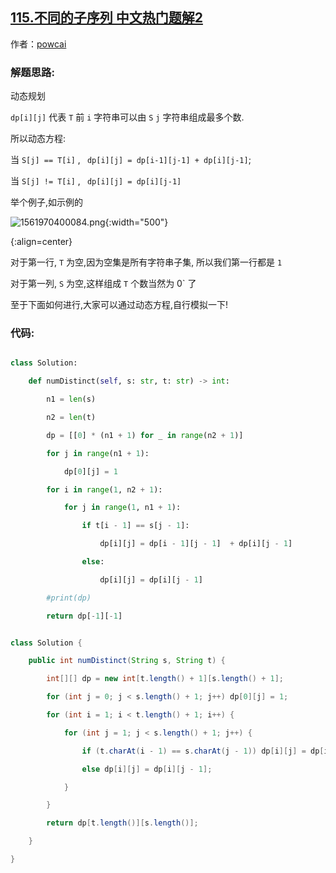 ## [115.不同的子序列 中文热门题解2](https://leetcode.cn/problems/distinct-subsequences/solutions/100000/dong-tai-gui-hua-by-powcai-5)

作者：[powcai](https://leetcode.cn/u/powcai)

### 解题思路:

动态规划

 `dp[i][j]` 代表 `T` 前 `i` 字符串可以由 `S`  `j` 字符串组成最多个数.

所以动态方程:

当 `S[j] == T[i]` , ` dp[i][j] = dp[i-1][j-1] + dp[i][j-1]`;

当 `S[j] != T[i]` , ` dp[i][j] = dp[i][j-1]`

举个例子,如示例的

![1561970400084.png](https://pic.leetcode-cn.com/a3a1d30700be05cad2e60666f20ab261e7a04b85ed88b854dd1d8cb484909983-1561970400084.png){:width="500"}
{:align=center}

对于第一行, `T` 为空,因为空集是所有字符串子集, 所以我们第一行都是 `1` 

对于第一列,  `S` 为空,这样组成 `T` 个数当然为 0` 了

至于下面如何进行,大家可以通过动态方程,自行模拟一下!

### 代码:

```Python [1]
class Solution:
    def numDistinct(self, s: str, t: str) -> int:
        n1 = len(s)
        n2 = len(t)
        dp = [[0] * (n1 + 1) for _ in range(n2 + 1)]
        for j in range(n1 + 1):
            dp[0][j] = 1
        for i in range(1, n2 + 1):
            for j in range(1, n1 + 1):
                if t[i - 1] == s[j - 1]:
                    dp[i][j] = dp[i - 1][j - 1]  + dp[i][j - 1]
                else:
                    dp[i][j] = dp[i][j - 1]
        #print(dp)
        return dp[-1][-1]
```


 
```Java [1]
class Solution {
    public int numDistinct(String s, String t) {
        int[][] dp = new int[t.length() + 1][s.length() + 1];
        for (int j = 0; j < s.length() + 1; j++) dp[0][j] = 1;
        for (int i = 1; i < t.length() + 1; i++) {
            for (int j = 1; j < s.length() + 1; j++) {
                if (t.charAt(i - 1) == s.charAt(j - 1)) dp[i][j] = dp[i - 1][j - 1] + dp[i][j - 1];
                else dp[i][j] = dp[i][j - 1];
            }
        }
        return dp[t.length()][s.length()];
    }
}
```

